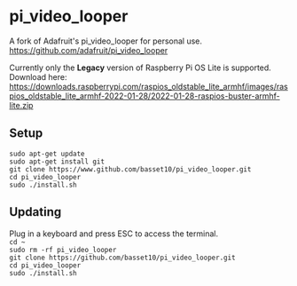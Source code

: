 # pi_video_looper
A fork of Adafruit's pi_video_looper for personal use.
https://github.com/adafruit/pi_video_looper

Currently only the __Legacy__ version of Raspberry Pi OS Lite is supported.  
Download here:
<https://downloads.raspberrypi.com/raspios_oldstable_lite_armhf/images/raspios_oldstable_lite_armhf-2022-01-28/2022-01-28-raspios-buster-armhf-lite.zip>

## Setup
`sudo apt-get update`  
`sudo apt-get install git `  
`git clone https://www.github.com/basset10/pi_video_looper.git`  
`cd pi_video_looper`  
`sudo ./install.sh`  

## Updating
Plug in a keyboard and press ESC to access the terminal.    
`cd ~`   
`sudo rm -rf pi_video_looper`   
`git clone https://github.com/basset10/pi_video_looper.git`    
`cd pi_video_looper`   
`sudo ./install.sh` 
